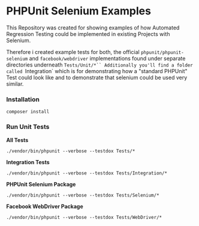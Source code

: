 # PHPUnit Selenium Examples

This Repository was created for showing examples of how Automated Regression Testing could be implemented in existing Projects with Selenium.

Therefore i created example tests for both, the official `phpunit/phpunit-selenium` and `facebook/webdriver` implementations found under separate directories underneath `Tests/Unit/*``
Additionally you'll find a folder called `Integration` which is for demonstrating how a "standard PHPUnit" Test could look like and to demonstrate that selenium could be used very similar.

### Installation 

```
composer install
```

### Run Unit Tests

**All Tests**
```
./vendor/bin/phpunit --verbose --testdox Tests/*
```

**Integration Tests**
```
./vendor/bin/phpunit --verbose --testdox Tests/Integration/*
```

**PHPUnit Selenium Package**
```
./vendor/bin/phpunit --verbose --testdox Tests/Selenium/*
```

**Facebook WebDriver Package**
```
./vendor/bin/phpunit --verbose --testdox Tests/WebDriver/*
```